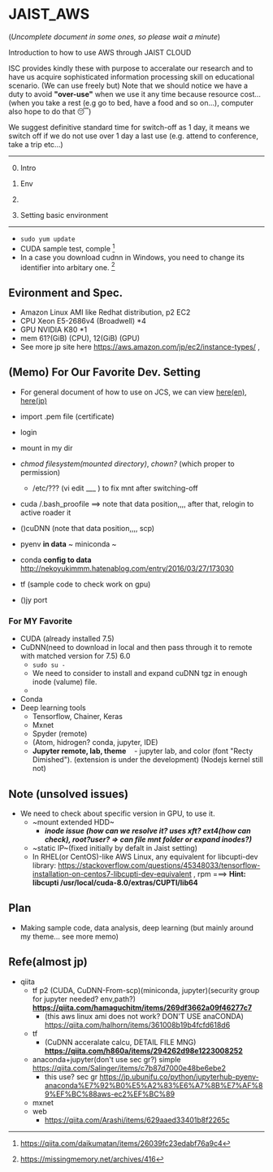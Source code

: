 # JAIST_AWS

(*Uncomplete document in some ones, so please wait a minute*)

Introduction to how to use AWS through JAIST CLOUD

ISC provides kindly these with purpose to acceralate our research and to have us acquire sophisticated information processing skill on educational scenario. (We can use  freely but) Note that we should notice we have a duty to avoid **"over-use"** when we use it any time because resource cost...  (when you take a rest (e.g go to bed, have a food and so on...), computer also hope to do that :sleeping:)

We suggest definitive standard time for switch-off as 1 day, it means we switch off if we do not use over 1 day a last use (e.g. attend to conference, take a trip etc...)
 
------------------------
0. Intro

1. Env
2.
3. Setting basic environment

------------
 - ` sudo yum update `
 - CUDA sample test, comple [^1]
 - In a case you download cudnn in Windows, you need to change its identifier into arbitary one. [^2]

## Evironment and Spec.
- Amazon Linux AMI like Redhat distribution, p2 EC2
- CPU Xeon E5-2686v4 (Broadwell) *4
- GPU NVIDIA K80 *1
- mem 61?(GiB) (CPU), 12(GiB) (GPU)
- See more jp site here https://aws.amazon.com/jp/ec2/instance-types/ ,


## (Memo) For Our Favorite Dev. Setting
- For general document of how to use on JCS, we can view [here(en)](http://www.jaist.ac.jp/iscenter/en/jaist-cloud/cloud/guidebook/), [here(jp)](http://www.jaist.ac.jp/iscenter/fileadmin/Contents/Top-Page/Cloud/Cloud-Service/JAISTCloudService-ja.pdf)

- import .pem file (certificate)
- login
- mount in my dir
- *chmod filesystem(mounted directory)*, *chown?* (which proper to permission)
  - /etc/??? (vi edit ___ ) to fix mnt after switching-off
- cuda   /.bash_proofile ==> note that data position,,,, after that, relogin to active roader it
- ()cuDNN (note that data position,,,, scp)

- pyenv **in data** ~ miniconda ~ 
- conda **config to data** http://nekoyukimmm.hatenablog.com/entry/2016/03/27/173030
- tf (sample code to check work on gpu)
- ()jy port

### For MY Favorite
- CUDA (already installed 7.5)
- CuDNN(need to download in local and then pass through it to remote with matched version for 7.5) 6.0
  - `sudo su -`
  - We need to consider to install and expand cuDNN tgz in enough inode (valume) file.
  - 
- Conda
- Deep learning tools
  - Tensorflow, Chainer, Keras
  - Mxnet
  - Spyder (remote)
  - (Atom, hidrogen? conda, jupyter, IDE)
  - **Jupyter remote, lab, theme**
    - jupyter lab, and color (font "Recty Dimished"). (extension is under the development) (Nodejs kernel still not)
  
  
  
## Note (unsolved issues)
- We need to check about specific version in GPU, to use it.
  - ~mount extended HDD~
    - ***inode issue (how can we resolve it? uses xft? ext4(how can check), root?user? => can file mnt folder or expand inodes?)***
  - ~static IP~(fixed initially by defalt in Jaist setting)
  - In RHEL(or CentOS)-like AWS Linux, any equivalent for libcupti-dev library: https://stackoverflow.com/questions/45348033/tensorflow-installation-on-centos7-libcupti-dev-equivalent , rpm   ===> **Hint: libcupti	/usr/local/cuda-8.0/extras/CUPTI/lib64**

## Plan
- Making sample code, data analysis, deep learning (but mainly around my theme... see more memo)

## Refe(almost jp)
- qiita
  - tf p2 (CUDA, CuDNN-From-scp)(miniconda, jupyter)(security group for jupyter needed? env,path?) **https://qiita.com/hamaguchitm/items/269df3662a09f46277c7**
    - (this aws linux ami does not work?  DON'T USE anaCONDA) https://qiita.com/halhorn/items/361008b19b4fcfd618d6
  - tf
    - (CuDNN acceralate calcu, DETAIL FILE MNG) **https://qiita.com/h860a/items/294262d98e1223008252**
  - anaconda+jupyter(don't use sec gr?) simple https://qiita.com/Salinger/items/c7b87d7000e48be6ebe2
    - this use? sec gr https://jp.ubunifu.co/python/jupyterhub-pyenv-anaconda%E7%92%B0%E5%A2%83%E6%A7%8B%E7%AF%89%EF%BC%88aws-ec2%EF%BC%89
  - mxnet 
  - web
    - https://qiita.com/Arashi/items/629aaed33401b8f2265c


[^1]: https://qiita.com/daikumatan/items/26039fc23edabf76a9c4
[^2]: https://missingmemory.net/archives/416



